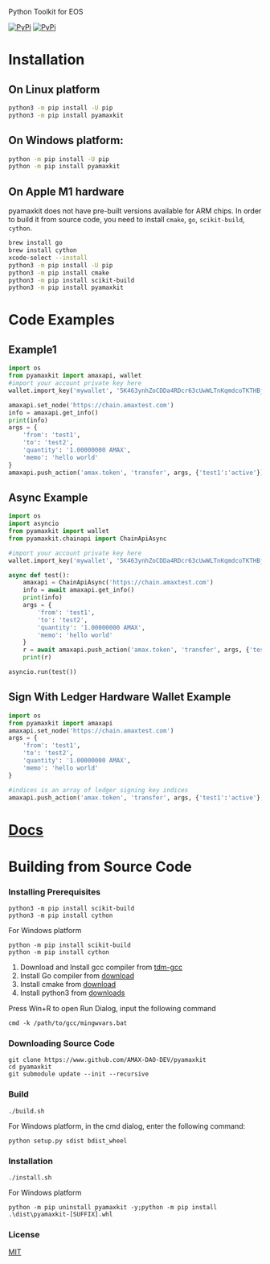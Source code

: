 Python Toolkit for EOS

[![PyPi](https://img.shields.io/pypi/v/pyamaxkit.svg)](https://pypi.org/project/pyamaxkit)
[![PyPi](https://img.shields.io/pypi/dm/pyamaxkit.svg)](https://pypi.org/project/pyamaxkit)

# Installation

## On Linux platform

```bash
python3 -m pip install -U pip
python3 -m pip install pyamaxkit
```

## On Windows platform:

```bash
python -m pip install -U pip
python -m pip install pyamaxkit
```

## On Apple M1 hardware

pyamaxkit does not have pre-built versions available for ARM chips. In order to build it from source code, you need to install `cmake`, `go`, `scikit-build`, `cython`.

```bash
brew install go
brew install cython
xcode-select --install
python3 -m pip install -U pip
python3 -m pip install cmake
python3 -m pip install scikit-build
python3 -m pip install pyamaxkit
```

# Code Examples

## Example1
```python
import os
from pyamaxkit import amaxapi, wallet
#import your account private key here
wallet.import_key('mywallet', '5K463ynhZoCDDa4RDcr63cUwWLTnKqmdcoTKTHBjqoKfv4u5V7p')

amaxapi.set_node('https://chain.amaxtest.com')
info = amaxapi.get_info()
print(info)
args = {
    'from': 'test1',
    'to': 'test2',
    'quantity': '1.00000000 AMAX',
    'memo': 'hello world'
}
amaxapi.push_action('amax.token', 'transfer', args, {'test1':'active'})
```

## Async Example
```python
import os
import asyncio
from pyamaxkit import wallet
from pyamaxkit.chainapi import ChainApiAsync

#import your account private key here
wallet.import_key('mywallet', '5K463ynhZoCDDa4RDcr63cUwWLTnKqmdcoTKTHBjqoKfv4u5V7p')

async def test():
    amaxapi = ChainApiAsync('https://chain.amaxtest.com')
    info = await amaxapi.get_info()
    print(info)
    args = {
        'from': 'test1',
        'to': 'test2',
        'quantity': '1.00000000 AMAX',
        'memo': 'hello world'
    }
    r = await amaxapi.push_action('amax.token', 'transfer', args, {'test1':'active'})
    print(r)

asyncio.run(test())
```

## Sign With Ledger Hardware Wallet Example
```python
import os
from pyamaxkit import amaxapi
amaxapi.set_node('https://chain.amaxtest.com')
args = {
    'from': 'test1',
    'to': 'test2',
    'quantity': '1.00000000 AMAX',
    'memo': 'hello world'
}

#indices is an array of ledger signing key indices
amaxapi.push_action('amax.token', 'transfer', args, {'test1':'active'}, indices=[0])
```




# [Docs](https://github.com/AMAX-DAO-DEV/pyamaxkit/#/MODULES?id=pyeoskit-modules)

# Building from Source Code

### Installing Prerequisites

```
python3 -m pip install scikit-build
python3 -m pip install cython
```

For Windows platform

```
python -m pip install scikit-build
python -m pip install cython
```

1. Download and Install gcc compiler from [tdm-gcc](https://jmeubank.github.io/tdm-gcc)
2. Install Go compiler from [download](https://golang.org/doc/install#download)
3. Install cmake from [download](https://cmake.org/download)
4. Install python3 from [downloads](https://www.python.org/downloads/windows/)

Press Win+R to open Run Dialog, input the following command
```
cmd -k /path/to/gcc/mingwvars.bat
```

### Downloading Source Code

```
git clone https://www.github.com/AMAX-DAO-DEV/pyamaxkit
cd pyamaxkit
git submodule update --init --recursive
```

### Build
```
./build.sh
```

For Windows platform, in the cmd dialog, enter the following command:
```
python setup.py sdist bdist_wheel
```

### Installation

```
./install.sh
```

For Windows platform
```
python -m pip uninstall pyamaxkit -y;python -m pip install .\dist\pyamaxkit-[SUFFIX].whl
```

### License
[MIT](./LICENSE)

